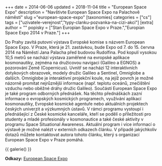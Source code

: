 +++
date = 2014-06-06
updated = 2018-11-04
title = "European Space Expo"
description = "Navštivte European Space Expo na Palachově náměstí"
slug ="european-space-expo"
[taxonomies]
categories = ["cs"]
tags = ["uzivatele-verejnost","typy-clanku-pozvanka-na-cizi-akci"]
[extra]
author = ""
popisky = ["Stan Europian Space Expo v Praze.","Europian Space Expo 2014 v Praze."]
+++

Do Prahy zavítá putovní výstava Evropské komise s názvem European Space Expo. V Praze, která je 21. zastávkou, bude Expo od 7. do 15. června 2014 na Náměstí Jana Palacha před budovou Rudolfina. Pod kopulí vysokou 10,5 metrů se nachází výstava zaměřené na evropské aplikace kosmonautiky, zejména na družicovou navigaci (Galileo a EGNOS) a pozorování Země (Copernicus). Uvnitř se nachází 12 interaktivních dotykových obrazovek, modely družic Galileo a Sentinel, Omniglobe a dalších. Omniglobe je interaktivní projekční koule, na jejíž povrch je možné názorně promítat nejrůznější informace (např. teplotu oceánů, znečištění vzduchu nebo oběžné dráhy družic Galileo). Součástí European Space Expo je také program odborných přednášek. Na těchto přednáškách zazní informace o evropských kosmických programech, využívání aplikací kosmonautiky, Evropské kosmické agentuře nebo aktuálních projektech českých univerzit a výzkumných ústavů. V rámci programu vystoupí i přednášející z České kosmické kanceláře, kteří se podělí o příležitosti pro studenty a mladé profesionály v kosmonautice a také české aktivity v programu Space Situational Awareness. Aktuální program i více informací o výstavě je možné nalézt v externích odkazech článku. V případě jakýchkoliv dotazů můžete kontaktovat autora tohoto článku, který s organizací European Space Expo v Praze pomáhá.

{{ galerie() }}

**Odkazy:**
[European Space Expo]

[European Space Expo]: http://www.gsa.europa.eu/european-space-expo
